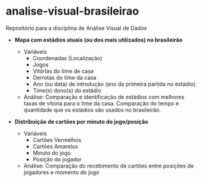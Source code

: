 # analise-visual-brasileirao
 Repositório para a disciplina de Análise Visual de Dados

- **Mapa com estádios atuais (ou dos mais utilizados) no brasileirão**
    - Variáveis
        - Coordenadas (Localização)
        - Jogos
        - Vitórias do time de casa
        - Derrotas do time da casa
        - Ano (ou data) de introdução (ano da primeira partida no estádio).
        - Time(s) dono(s) do estádio
    - Análise:  Comparação e identificação de estádios com melhores taxas de vitória para o time da casa. Comparação do tempo e quantidade que os estádios são usados no brasileirão.
    
- **Distribuição de cartões por minuto do jogo/posição**
    - Variáveis
        - Cartões Vermelhos
        - Cartões Amarelos
        - Minuto do jogo
        - Posição do jogador
    - Análise: Comparação do recebimento de cartões entre posições de jogadores e momento do jogo